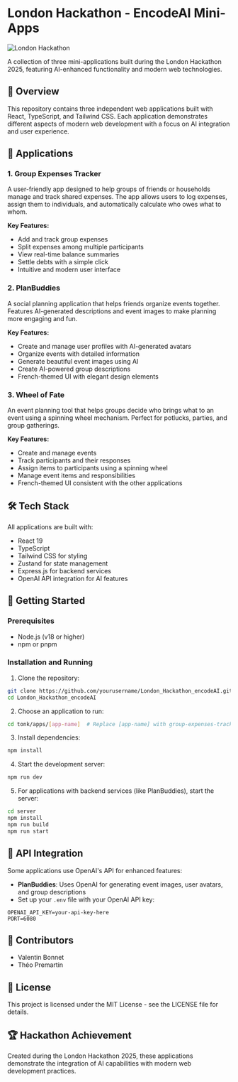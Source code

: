 # London Hackathon - EncodeAI Mini-Apps

![London Hackathon](https://upload.wikimedia.org/wikipedia/commons/thumb/c/c3/Flag_of_France.svg/320px-Flag_of_France.svg.png)

A collection of three mini-applications built during the London Hackathon 2025, featuring AI-enhanced functionality and modern web technologies.

## 🚀 Overview

This repository contains three independent web applications built with React, TypeScript, and Tailwind CSS. Each application demonstrates different aspects of modern web development with a focus on AI integration and user experience.

## 📱 Applications

### 1. Group Expenses Tracker

A user-friendly app designed to help groups of friends or households manage and track shared expenses. The app allows users to log expenses, assign them to individuals, and automatically calculate who owes what to whom.

**Key Features:**
- Add and track group expenses
- Split expenses among multiple participants
- View real-time balance summaries
- Settle debts with a simple click
- Intuitive and modern user interface

### 2. PlanBuddies

A social planning application that helps friends organize events together. Features AI-generated descriptions and event images to make planning more engaging and fun.

**Key Features:**
- Create and manage user profiles with AI-generated avatars
- Organize events with detailed information
- Generate beautiful event images using AI
- Create AI-powered group descriptions
- French-themed UI with elegant design elements

### 3. Wheel of Fate

An event planning tool that helps groups decide who brings what to an event using a spinning wheel mechanism. Perfect for potlucks, parties, and group gatherings.

**Key Features:**
- Create and manage events
- Track participants and their responses
- Assign items to participants using a spinning wheel
- Manage event items and responsibilities
- French-themed UI consistent with the other applications

## 🛠️ Tech Stack

All applications are built with:
- React 19
- TypeScript
- Tailwind CSS for styling
- Zustand for state management
- Express.js for backend services
- OpenAI API integration for AI features

## 🚀 Getting Started

### Prerequisites
- Node.js (v18 or higher)
- npm or pnpm

### Installation and Running

1. Clone the repository:
```bash
git clone https://github.com/yourusername/London_Hackathon_encodeAI.git
cd London_Hackathon_encodeAI
```

2. Choose an application to run:
```bash
cd tonk/apps/[app-name]  # Replace [app-name] with group-expenses-tracker, planbuddies, or wheel-of-fate
```

3. Install dependencies:
```bash
npm install
```

4. Start the development server:
```bash
npm run dev
```

5. For applications with backend services (like PlanBuddies), start the server:
```bash
cd server
npm install
npm run build
npm run start
```

## 🔌 API Integration

Some applications use OpenAI's API for enhanced features:

- **PlanBuddies**: Uses OpenAI for generating event images, user avatars, and group descriptions
- Set up your `.env` file with your OpenAI API key:
```
OPENAI_API_KEY=your-api-key-here
PORT=6080
```

## 👥 Contributors

- Valentin Bonnet
- Théo Premartin

## 📄 License

This project is licensed under the MIT License - see the LICENSE file for details.

## 🏆 Hackathon Achievement

Created during the London Hackathon 2025, these applications demonstrate the integration of AI capabilities with modern web development practices.
